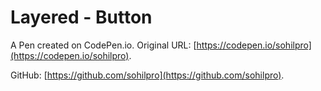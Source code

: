 # Layered - Button

A Pen created on CodePen.io. Original URL: [https://codepen.io/sohilpro](https://codepen.io/sohilpro).

GitHub: [https://github.com/sohilpro](https://github.com/sohilpro).

